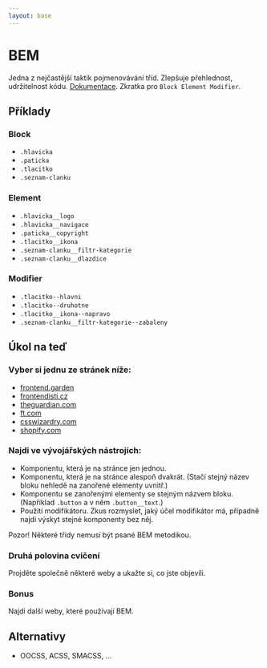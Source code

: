 ```yaml
---
layout: base
---
```


# BEM

Jedna z nejčastější taktik pojmenovávání tříd. Zlepšuje přehlednost, udržitelnost kódu. [Dokumentace](http://getbem.com/). Zkratka pro `Block Element Modifier`.

## Příklady

### Block

- `.hlavicka`
- `.paticka`
- `.tlacitko`
- `.seznam-clanku`

### Element

- `.hlavicka__logo`
- `.hlavicka__navigace`
- `.paticka__copyright`
- `.tlacitko__ikona`
- `.seznam-clanku__filtr-kategorie`
- `.seznam-clanku__dlazdice`

### Modifier

- `.tlacitko--hlavni`
- `.tlacitko--druhotne`
- `.tlacitko__ikona--napravo`
- `.seznam-clanku__filtr-kategorie--zabaleny`

## Úkol na teď

### Vyber si jednu ze stránek níže:

- [frontend.garden](https://frontend.garden/)
- [frontendisti.cz](https://frontendisti.cz/)
- [theguardian.com](https://www.theguardian.com/)
- [ft.com](https://www.ft.com/)
- [csswizardry.com](https://csswizardry.com/)
- [shopify.com](https://www.shopify.com/)

### Najdi ve vývojářských nástrojích:

- Komponentu, která je na stránce jen jednou.
- Komponentu, která je na stránce alespoň dvakrát. (Stačí stejný název bloku nehledě na zanořené elementy uvnitř.)
- Komponentu se zanořenými elementy se stejným názvem bloku. (Například `.button` a v něm `.button__text`.)
- Použití modifikátoru. Zkus rozmyslet, jaký účel modifikátor má, případně najdi výskyt stejné komponenty bez něj.

Pozor! Některé třídy nemusí být psané BEM metodikou.

### Druhá polovina cvičení

Projděte společně některé weby a ukažte si, co jste objevili.

### Bonus

Najdi další weby, které používají BEM.

## Alternativy

- OOCSS, ACSS, SMACSS, …
